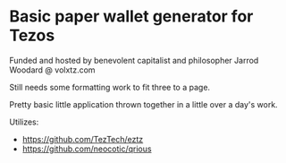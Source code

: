 # Basic paper wallet generator for Tezos

Funded and hosted by benevolent capitalist and philosopher Jarrod Woodard @ volxtz.com

Still needs some formatting work to fit three to a page.

Pretty basic little application thrown together in a little over a day's work.

Utilizes:

  - https://github.com/TezTech/eztz
  - https://github.com/neocotic/qrious

